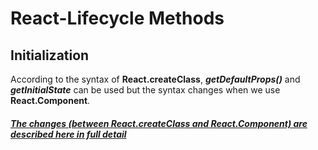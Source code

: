# React-Lifecycle Methods


## Initialization

According to the syntax of **React.createClass**, ***getDefaultProps()*** and ***getInitialState*** can be used but the syntax changes when we use **React.Component**.  

##### [The changes (between React.createClass and React.Component) are described here in full detail](https://toddmotto.com/react-create-class-versus-component/)
